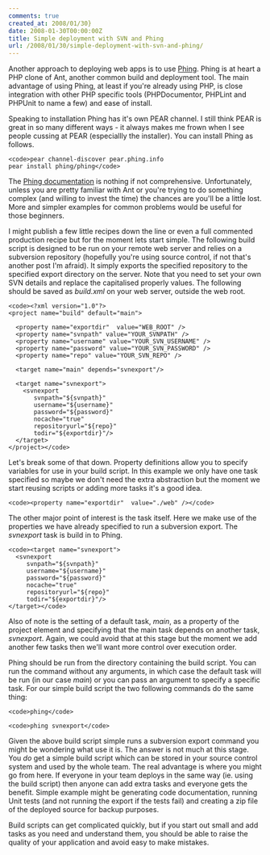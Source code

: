 ```yaml
---
comments: true
created_at: 2008/01/30}
date: 2008-01-30T00:00:00Z
title: Simple deployment with SVN and Phing
url: /2008/01/30/simple-deployment-with-svn-and-phing/
---
```


Another approach to deploying web apps is to use [Phing](http://phing.info/). Phing is at heart a PHP clone of Ant, another common build and deployment tool. The main advantage of using Phing, at least if you're already using PHP, is close integration with other PHP specific tools (PHPDocumentor, PHPLint and PHPUnit to name a few) and ease of install.

Speaking to installation Phing has it's own PEAR channel. I still think PEAR is great in so many different ways - it always makes me frown when I see people cussing at PEAR (especiallly the installer). You can install Phing as follows.

    <code>pear channel-discover pear.phing.info
    pear install phing/phing</code>

The [Phing documentation](http://phing.info/docs/guide/current/) is nothing if not comprehensive. Unfortunately, unless you are pretty familiar with Ant or you're trying to do something complex (and willing to invest the time) the chances are you'll be a little lost. More and simpler examples for common problems would be useful for those beginners.

I might publish a few little recipes down the line or even a full commented production recipe but for the moment lets start simple. The following build script is designed to be run on your remote web server and relies on a subversion repository (hopefully you're using source control, if not that's another post I'm afraid). It simply exports the specified repository to the specified export directory on the server. Note that you need to set your own SVN details and replace the capitalised properly values. The following should be saved as *build.xml* on your web server, outside the web root.

    <code><?xml version="1.0"?>
    <project name="build" default="main">

      <property name="exportdir"  value="WEB_ROOT" />
      <property name="svnpath" value="YOUR_SVNPATH" />
      <property name="username" value="YOUR_SVN_USERNAME" />
      <property name="password" value="YOUR_SVN_PASSWORD" />
      <property name="repo" value="YOUR_SVN_REPO" />

      <target name="main" depends="svnexport"/>

      <target name="svnexport">
        <svnexport
           svnpath="${svnpath}"
           username="${username}"
           password="${password}"
           nocache="true"
           repositoryurl="${repo}"
           todir="${exportdir}"/>
      </target>
    </project></code>

Let's break some of that down. Property definitions allow you to specify variables for use in your build script. In this example we only have one task specified so maybe we don't need the extra abstraction but the moment we start reusing scripts or adding more tasks it's a good idea.

    <code><property name="exportdir"  value="./web" /></code>

The other major point of interest is the task itself. Here we make use of the properties we have already specified to run a subversion export. The *svnexport* task is build in to Phing.

    <code><target name="svnexport">
      <svnexport
         svnpath="${svnpath}"
         username="${username}"
         password="${password}"
         nocache="true"
         repositoryurl="${repo}"
         todir="${exportdir}"/>
    </target></code>

Also of note is the setting of a default task, *main*, as a property of the project element and specifying that the main task depends on another task, *svnexport*. Again, we could avoid that at this stage but the moment we add another few tasks then we'll want more control over execution order.

Phing should be run from the directory containing the build script. You can run the command without any arguments, in which case the default task will be run (in our case *main*) or you can pass an argument to specify a specific task. For our simple build script the two following commands do the same thing:

    <code>phing</code>

    <code>phing svnexport</code>

Given the above build script simple runs a subversion export command you might be wondering what use it is. The answer is not much at this stage. You *do* get a simple build script which can be stored in your source control system and used by the whole team. The real advantage is where you might go from here. If everyone in your team deploys in the same way (ie. using the build script) then anyone can add extra tasks and everyone gets the benefit. Simple example might be generating code documentation, running Unit tests (and not running the export if the tests fail) and creating a zip file of the deployed source for backup purposes.

Build scripts can get complicated quickly, but if you start out small and add tasks as you need and understand them, you should be able to raise the quality of your application and avoid easy to make mistakes.
